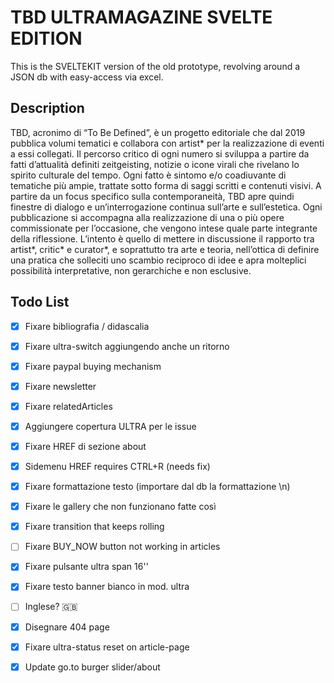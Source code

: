 # TBD ULTRAMAGAZINE SVELTE EDITION

This is the SVELTEKIT version of the old prototype, revolving around a JSON db with easy-access via excel.

## Description

TBD, acronimo di “To Be Defined”, è un progetto editoriale che dal 2019 pubblica volumi tematici e collabora con artist* per la realizzazione di eventi a essi collegati. Il percorso critico di ogni numero si sviluppa a partire da fatti d’attualità definiti zeitgeisting, notizie o icone virali che rivelano lo spirito culturale del tempo. Ogni fatto è sintomo e/o coadiuvante di tematiche più ampie, trattate sotto forma di saggi scritti e contenuti visivi. A partire da un focus specifico sulla contemporaneità, TBD apre quindi finestre di dialogo e un’interrogazione continua sull’arte e sull’estetica. Ogni pubblicazione si accompagna alla realizzazione di una o più opere commissionate per l’occasione, che vengono intese quale parte integrante della riflessione. L’intento è quello di mettere in discussione il rapporto tra artist*, critic* e curator*, e soprattutto tra arte e teoria, nell’ottica di definire una pratica che solleciti uno scambio reciproco di idee e apra molteplici possibilità interpretative, non gerarchiche e non esclusive.

## Todo List

- [x] Fixare bibliografia / didascalia
- [x] Fixare ultra-switch aggiungendo anche un ritorno
- [x] Fixare paypal buying mechanism
- [x] Fixare newsletter
- [x] Fixare relatedArticles
- [x] Aggiungere copertura ULTRA per le issue
- [x] Fixare HREF di sezione about
- [x] Sidemenu HREF requires CTRL+R (needs fix)
- [x] Fixare formattazione testo (importare dal db la formattazione \n)
- [x] Fixare le gallery che non funzionano fatte così
- [x] Fixare transition that keeps rolling
- [ ] Fixare BUY_NOW button not working in articles
- [x] Fixare pulsante ultra span 16''
- [x] Fixare testo banner bianco in mod. ultra
- [ ] Inglese? 🇬🇧
- [x] Disegnare 404 page
- [x] Fixare ultra-status reset on article-page
- [x] Update go.to burger slider/about

